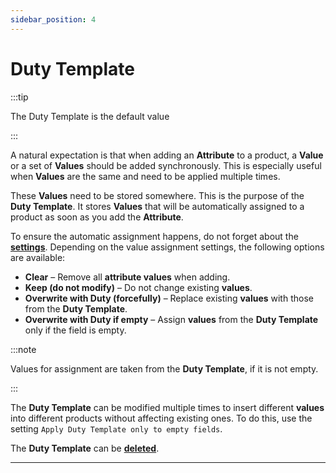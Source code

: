 ```yaml
---
sidebar_position: 4
---
```


# Duty Template

:::tip

The Duty Template is the default value

:::

A natural expectation is that when adding an **Attribute** to a product, a **Value** or a set of **Values** should be added synchronously. This is especially useful when **Values** are the same and need to be applied multiple times.

These **Values** need to be stored somewhere. This is the purpose of the **Duty Template**. It stores **Values** that will be automatically assigned to a product as soon as you add the **Attribute**.

To ensure the automatic assignment happens, do not forget about the [**settings**](settings.html#settings-product). Depending on the value assignment settings, the following options are available:

- **Clear** – Remove all **attribute values** when adding.
- **Keep (do not modify)** – Do not change existing **values**.
- **Overwrite with Duty (forcefully)** – Replace existing **values** with those from the **Duty Template**.
- **Overwrite with Duty if empty** – Assign **values** from the **Duty Template** only if the field is empty.

:::note

Values for assignment are taken from the **Duty Template**, if it is not empty.

:::

The **Duty Template** can be modified multiple times to insert different **values** into different products without affecting existing ones. To do this, use the setting `Apply Duty Template only to empty fields`.

The **Duty Template** can be [**deleted**](using.html#using-duty-del).

---
